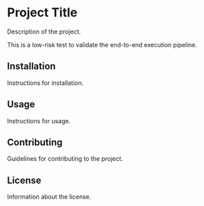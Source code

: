 # Project Title

Description of the project.

<!-- Test orchestration pipeline - 2025-10-09T08:51:27.365Z -->

This is a low-risk test to validate the end-to-end execution pipeline.

## Installation

Instructions for installation.

## Usage

Instructions for usage.

## Contributing

Guidelines for contributing to the project.

## License

Information about the license.

